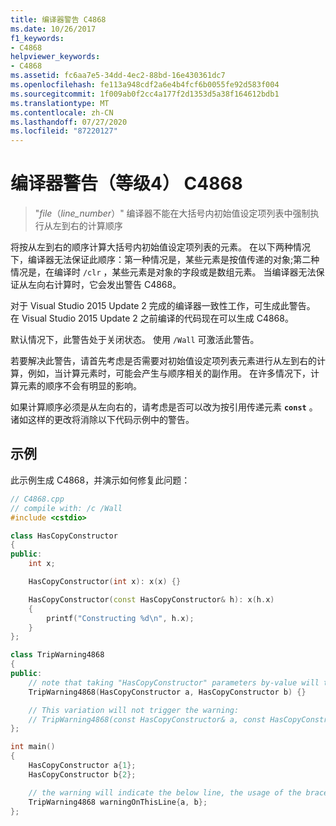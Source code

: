 ```yaml
---
title: 编译器警告 C4868
ms.date: 10/26/2017
f1_keywords:
- C4868
helpviewer_keywords:
- C4868
ms.assetid: fc6aa7e5-34dd-4ec2-88bd-16e430361dc7
ms.openlocfilehash: fe113a948cdf2a6e4b4fcf6b0055fe92d583f004
ms.sourcegitcommit: 1f009ab0f2cc4a177f2d1353d5a38f164612bdb1
ms.translationtype: MT
ms.contentlocale: zh-CN
ms.lasthandoff: 07/27/2020
ms.locfileid: "87220127"
---
```

# <a name="compiler-warning-level-4-c4868"></a>编译器警告（等级4） C4868

> "_file_（*line_number*）" 编译器不能在大括号内初始值设定项列表中强制执行从左到右的计算顺序

将按从左到右的顺序计算大括号内初始值设定项列表的元素。 在以下两种情况下，编译器无法保证此顺序：第一种情况是，某些元素是按值传递的对象;第二种情况是，在编译时 `/clr` ，某些元素是对象的字段或是数组元素。 当编译器无法保证从左向右计算时，它会发出警告 C4868。

对于 Visual Studio 2015 Update 2 完成的编译器一致性工作，可生成此警告。 在 Visual Studio 2015 Update 2 之前编译的代码现在可以生成 C4868。

默认情况下，此警告处于关闭状态。 使用 `/Wall` 可激活此警告。

若要解决此警告，请首先考虑是否需要对初始值设定项列表元素进行从左到右的计算，例如，当计算元素时，可能会产生与顺序相关的副作用。 在许多情况下，计算元素的顺序不会有明显的影响。

如果计算顺序必须是从左向右的，请考虑是否可以改为按引用传递元素 **`const`** 。 诸如这样的更改将消除以下代码示例中的警告。

## <a name="example"></a>示例

此示例生成 C4868，并演示如何修复此问题：

```cpp
// C4868.cpp
// compile with: /c /Wall
#include <cstdio>

class HasCopyConstructor
{
public:
    int x;

    HasCopyConstructor(int x): x(x) {}

    HasCopyConstructor(const HasCopyConstructor& h): x(h.x)
    {
        printf("Constructing %d\n", h.x);
    }
};

class TripWarning4868
{
public:
    // note that taking "HasCopyConstructor" parameters by-value will trigger copy-construction.
    TripWarning4868(HasCopyConstructor a, HasCopyConstructor b) {}

    // This variation will not trigger the warning:
    // TripWarning4868(const HasCopyConstructor& a, const HasCopyConstructor& b) {}
};

int main()
{
    HasCopyConstructor a{1};
    HasCopyConstructor b{2};

    // the warning will indicate the below line, the usage of the braced initializer list.
    TripWarning4868 warningOnThisLine{a, b};
};
```
